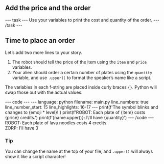 <h2 class="c-project-heading--task">Add the price and the order</h2>
--- task ---
Use your variables to print the cost and quantity of the order.
--- /task ---

<h2 class="c-project-heading--explainer">Time to place an order</h2>

Let’s add two more lines to your story.

1. The robot should tell the price of the item using the `item` and `price` variables.
2. Your alien should order a certain number of plates using the `quantity` variable, and use `.upper()` to format the speaker’s name like a script.

The variables in each f-string are placed inside curly braces `{}`. Python will swap those out with the actual values.

<div class="c-project-code">
--- code ---
---
language: python
filename: main.py
line_numbers: true
line_number_start: 15
line_highlights: 16-17
---
print(f'The symbol blinks and changes to {emoji * level}!')
print(f'ROBOT: Each plate of {item} costs {price} credits.')
print(f'{name.upper()}: I\'ll have {quantity}')
--- /code ---
</div>

<div class="c-project-output">
ROBOT: Each plate of lava noodles costs 4 credits.<br />
ZORP: I'll have 3
</div>

<div class="c-project-callout c-project-callout--tip">

### Tip

You can change the name at the top of your file, and `.upper()` will always show it like a script character!

</div>
